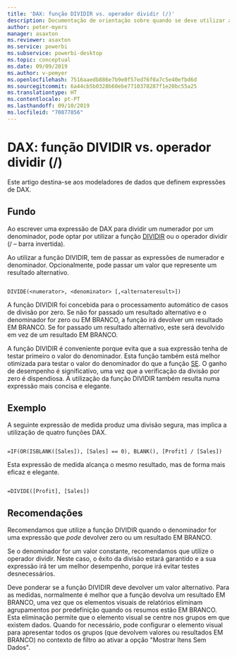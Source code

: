 ```yaml
---
title: 'DAX: função DIVIDIR vs. operador dividir (/)'
description: Documentação de orientação sobre quando se deve utilizar a função DIVIDIR de DAX.
author: peter-myers
manager: asaxton
ms.reviewer: asaxton
ms.service: powerbi
ms.subservice: powerbi-desktop
ms.topic: conceptual
ms.date: 09/09/2019
ms.author: v-pemyer
ms.openlocfilehash: 7516aaedb886e7b9e0f57ed76f0a7c5e40efbd6d
ms.sourcegitcommit: 6a44cb5b0328b60ebe7710378287f1e20bc55a25
ms.translationtype: HT
ms.contentlocale: pt-PT
ms.lasthandoff: 09/10/2019
ms.locfileid: "70877856"
---
```

# <a name="dax-divide-function-vs-divide-operator-"></a>DAX: função DIVIDIR vs. operador dividir (/)

Este artigo destina-se aos modeladores de dados que definem expressões de DAX.

## <a name="background"></a>Fundo

Ao escrever uma expressão de DAX para dividir um numerador por um denominador, pode optar por utilizar a função [DIVIDIR](/dax/divide-function-dax) ou o operador dividir (/ – barra invertida).

Ao utilizar a função DIVIDIR, tem de passar as expressões de numerador e denominador. Opcionalmente, pode passar um valor que represente um resultado alternativo.

```dax

DIVIDE(<numerator>, <denominator> [,<alternateresult>])

```

A função DIVIDIR foi concebida para o processamento automático de casos de divisão por zero. Se não for passado um resultado alternativo e o denominador for zero ou EM BRANCO, a função irá devolver um resultado EM BRANCO. Se for passado um resultado alternativo, este será devolvido em vez de um resultado EM BRANCO.

A função DIVIDIR é conveniente porque evita que a sua expressão tenha de testar primeiro o valor do denominador. Esta função também está melhor otimizada para testar o valor do denominador do que a função [SE](/dax/if-function-dax). O ganho de desempenho é significativo, uma vez que a verificação da divisão por zero é dispendiosa. A utilização da função DIVIDIR também resulta numa expressão mais concisa e elegante.

## <a name="example"></a>Exemplo

A seguinte expressão de medida produz uma divisão segura, mas implica a utilização de quatro funções DAX.

```dax

=IF(OR(ISBLANK([Sales]), [Sales] == 0), BLANK(), [Profit] / [Sales])

```

Esta expressão de medida alcança o mesmo resultado, mas de forma mais eficaz e elegante.

```dax

=DIVIDE([Profit], [Sales])

```

## <a name="recommendations"></a>Recomendações

Recomendamos que utilize a função DIVIDIR quando o denominador for uma expressão que _pode_ devolver zero ou um resultado EM BRANCO.

Se o denominador for um valor constante, recomendamos que utilize o operador dividir. Neste caso, o êxito da divisão estará garantido e a sua expressão irá ter um melhor desempenho, porque irá evitar testes desnecessários.

Deve ponderar se a função DIVIDIR deve devolver um valor alternativo. Para as medidas, normalmente é melhor que a função devolva um resultado EM BRANCO, uma vez que os elementos visuais de relatórios eliminam agrupamentos por predefinição quando os resumos estão EM BRANCO. Esta eliminação permite que o elemento visual se centre nos grupos em que existem dados. Quando for necessário, pode configurar o elemento visual para apresentar todos os grupos (que devolvem valores ou resultados EM BRANCO) no contexto de filtro ao ativar a opção "Mostrar Itens Sem Dados".
